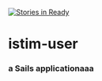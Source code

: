 [![Stories in Ready](https://badge.waffle.io/istim/istim-user.png?label=ready&title=Ready)](https://waffle.io/istim/istim-user)
# istim-user
### a Sails applicationaaa